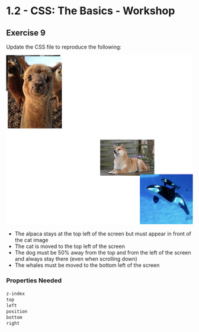 # 1.2 - CSS: The Basics - Workshop

## Exercise 9

Update the CSS file to reproduce the following:

![exercise-9 goal](../../__lecture/assets/ex-9-goal.png)

- The alpaca stays at the top left of the screen but must appear in front of the cat image
- The cat is moved to the top left of the screen
- The dog must be 50% away from the top and from the left of the screen and always stay there (even when scrolling down)
- The whales must be moved to the bottom left of the screen

### Properties Needed

```
z-index
top
left
position
bottom
right
```
